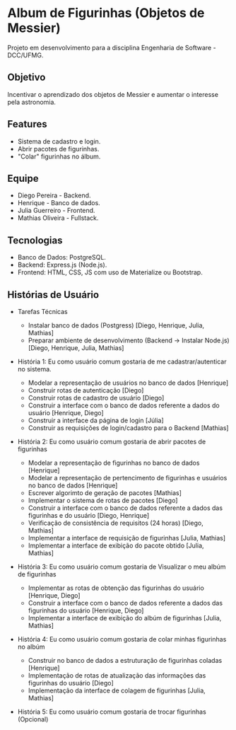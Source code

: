 # Album de Figurinhas (Objetos de Messier)
Projeto em desenvolvimento para a disciplina Engenharia de Software - DCC/UFMG.

## Objetivo
Incentivar o aprendizado dos objetos de Messier e aumentar o interesse pela astronomia.

## Features
- Sistema de cadastro e login.
- Abrir pacotes de figurinhas.
- "Colar" figurinhas no álbum.

## Equipe
- Diego Pereira - Backend.
- Henrique - Banco de dados.
- Julia Guerreiro - Frontend.
- Mathias Oliveira - Fullstack.

## Tecnologias
- Banco de Dados: PostgreSQL. 
- Backend: Express.js (Node.js).
- Frontend:  HTML, CSS, JS com uso de Materialize ou Bootstrap.

## Histórias de Usuário

- Tarefas Técnicas
	- Instalar banco de dados (Postgress) [Diego, Henrique, Julia, Mathias]
	- Preparar ambiente de desenvolvimento (Backend -> Instalar Node.js) [Diego, Henrique, Julia, Mathias]
  
- História 1: Eu como usuário comum gostaria de me cadastrar/autenticar no sistema.
	- Modelar a representação de usuários no banco de dados [Henrique]
	- Construir rotas de autenticação [Diego]
	- Construir rotas de cadastro de usuário [Diego] 
	- Construir a interface com o banco de dados referente a dados do usuário [Henrique, Diego]
	- Construir a interface da página de login [Júlia]
	- Construir as requisições de login/cadastro para o Backend [Mathias]

- História 2: Eu como usuário comum gostaria de abrir pacotes de figurinhas
	- Modelar a representação de figurinhas no banco de dados [Henrique]
	- Modelar a representação de pertencimento de figurinhas e usuários no banco de dados [Henrique]
	- Escrever algorimto de geração de pacotes [Mathias]
	- Implementar o sistema de rotas de pacotes [Diego]
	- Construir a interface com o banco de dados referente a dados das figurinhas e do usuário [Diego, Henrique]
	- Verificação de consistência de requisitos (24 horas) [Diego, Mathias]
	- Implementar a interface de requisição de figurinhas [Julia, Mathias]
	- Implementar a interface de exibição do pacote obtido [Julia, Mathias]

- História 3: Eu como usuário comum gostaria de Visualizar o meu albúm de figurinhas
	- Implementar as rotas de obtenção das figurinhas do usuário [Henrique, Diego]
	- Construir a interface com o banco de dados referente a dados das figurinhas do usuário [Henrique, Diego]
	- Implementar a interface de exibição do albúm de figurinhas [Julia, Mathias]

- História 4: Eu como usuário comum gostaria de colar minhas figurinhas no albúm
	- Construir no banco de dados a estruturação de figurinhas coladas [Henrique]
	- Implementação de rotas de atualização das informações das figurinhas do usuário [Diego]
	- Implementação da interface de colagem de figurinhas [Julia, Mathias]

- História 5: Eu como usuário comum gostaria de trocar figurinhas (Opcional)
